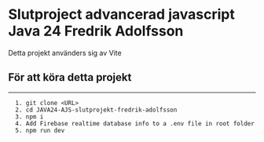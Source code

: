# Slutproject advancerad javascript Java 24 Fredrik Adolfsson

Detta projekt använders sig av Vite

## För att köra detta projekt

---

```
  1. git clone <URL>
  2. cd JAVA24-AJS-slutprojekt-fredrik-adolfsson
  3. npm i
  4. Add Firebase realtime database info to a .env file in root folder
  5. npm run dev
```
